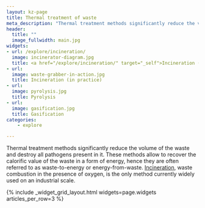 ```yaml
---
layout: kz-page
title: Thermal treatment of waste
meta_description: "Thermal treatment methods significantly reduce the volume of the waste and destroy all pathogens present in it. These methods allow to recover the calorific value of the waste in a form of energy, hence they are often referred to as waste-to-energy or energy-from-waste. Incineration, waste combustion in the presence of oxygen, is the only method currently widely used on an industrial scale."
header:
  title: ""
  image_fullwidth: main.jpg
widgets:
- url: /explore/incineration/
  image: incinerator-diagram.jpg
  title: <a href="/explore/incineration/" target="_self">Incineration (in theory)</a>
- url:
  image: waste-grabber-in-action.jpg
  title: Incineration (in practice)
- url:
  image: pyrolysis.jpg
  title: Pyrolysis
- url:
  image: gasification.jpg
  title: Gasification
categories:
    - explore

---
```


Thermal treatment methods significantly reduce the volume of the waste and destroy all pathogens present in it. 
These methods allow to recover the calorific value of the waste in a form of energy, hence they are often referred to as waste-to-energy or energy-from-waste.
[Incineration][1], waste combustion in the presence of oxygen, is the only method currently widely used on an industrial scale. 


{% include _widget_grid_layout.html widgets=page.widgets articles_per_row=3 %}


[1]: /explore/incineration